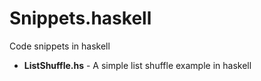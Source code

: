 Snippets.haskell
===========

Code snippets in haskell

* **ListShuffle.hs** - A simple list shuffle example in haskell
